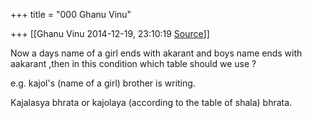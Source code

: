 +++
title = "000 Ghanu Vinu"

+++
[[Ghanu Vinu	2014-12-19, 23:10:19 [Source](https://groups.google.com/g/samskrita/c/7CRxMA6VfwY)]]



Now a days name of a girl ends with akarant and boys name ends with aakarant ,then in this condition which table should we use ?

e.g. kajol's (name of a girl) brother is writing.

   Kajalasya bhrata or kajolaya (according to the table of shala) bhrata.

  

